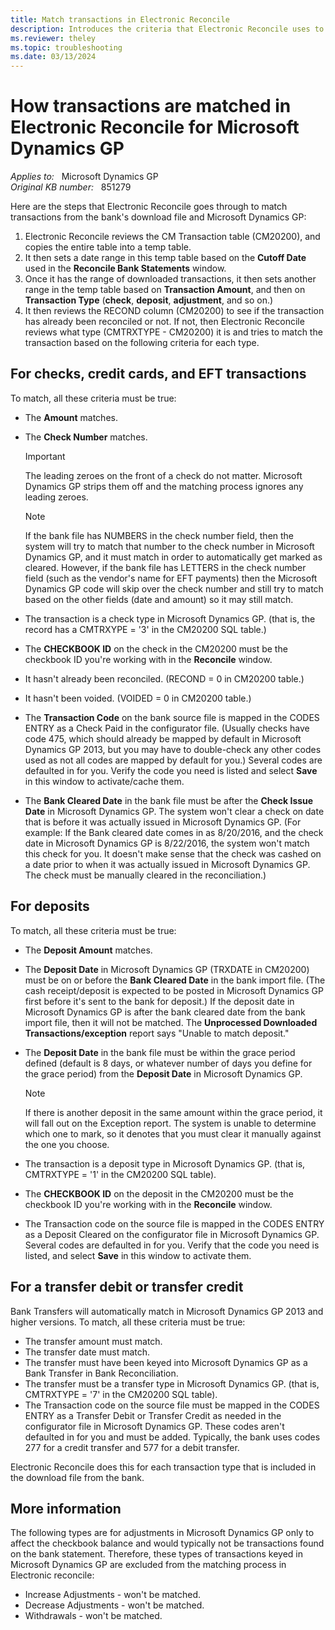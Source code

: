 ```yaml
---
title: Match transactions in Electronic Reconcile
description: Introduces the criteria that Electronic Reconcile uses to match transactions in Microsoft Dynamics GP.
ms.reviewer: theley
ms.topic: troubleshooting
ms.date: 03/13/2024
---
```

# How transactions are matched in Electronic Reconcile for Microsoft Dynamics GP

_Applies to:_ &nbsp; Microsoft Dynamics GP  
_Original KB number:_ &nbsp; 851279

Here are the steps that Electronic Reconcile goes through to match transactions from the bank's download file and Microsoft Dynamics GP:

1. Electronic Reconcile reviews the CM Transaction table (CM20200), and copies the entire table into a temp table.
2. It then sets a date range in this temp table based on the **Cutoff Date** used in the **Reconcile Bank Statements** window.
3. Once it has the range of downloaded transactions, it then sets another range in the temp table based on **Transaction Amount**, and then on **Transaction Type** (**check**, **deposit**, **adjustment**, and so on.)
4. It then reviews the RECOND column (CM20200) to see if the transaction has already been reconciled or not. If not, then Electronic Reconcile reviews what type (CMTRXTYPE - CM20200) it is and tries to match the transaction based on the following criteria for each type.

## For checks, credit cards, and EFT transactions

To match, all these criteria must be true:

- The **Amount** matches.
- The **Check Number** matches.

   > [!IMPORTANT]
   > The leading zeroes on the front of a check do not matter. Microsoft Dynamics GP strips them off and the matching process ignores any leading zeroes.

   > [!NOTE]
   > If the bank file has NUMBERS in the check number field, then the system will try to match that number to the check number in Microsoft Dynamics GP, and it must match in order to automatically get marked as cleared. However, if the bank file has LETTERS in the check number field (such as the vendor's name for EFT payments) then the Microsoft Dynamics GP code will skip over the check number and still try to match based on the other fields (date and amount) so it may still match.

- The transaction is a check type in Microsoft Dynamics GP. (that is, the record has a CMTRXYPE = '3' in the CM20200 SQL table.)
- The **CHECKBOOK ID** on the check in the CM20200 must be the checkbook ID you're working with in the **Reconcile** window.
- It hasn't already been reconciled. (RECOND = 0 in CM20200 table.)
- It hasn't been voided. (VOIDED = 0 in CM20200 table.)
- The **Transaction Code** on the bank source file is mapped in the CODES ENTRY as a Check Paid in the configurator file. (Usually checks have code 475, which should already be mapped by default in Microsoft Dynamics GP 2013, but you may have to double-check any other codes used as not all codes are mapped by default for you.) Several codes are defaulted in for you. Verify the code you need is listed and select **Save** in this window to activate/cache them.
- The **Bank Cleared Date** in the bank file must be after the **Check Issue Date** in Microsoft Dynamics GP. The system won't clear a check on date that is before it was actually issued in Microsoft Dynamics GP. (For example: If the Bank cleared date comes in as 8/20/2016, and the check date in Microsoft Dynamics GP is 8/22/2016, the system won't match this check for you. It doesn't make sense that the check was cashed on a date prior to when it was actually issued in Microsoft Dynamics GP. The check must be manually cleared in the reconciliation.)

## For deposits

To match, all these criteria must be true:

- The **Deposit Amount** matches.
- The **Deposit Date** in Microsoft Dynamics GP (TRXDATE in CM20200) must be on or before the **Bank Cleared Date** in the bank import file. (The cash receipt/deposit is expected to be posted in Microsoft Dynamics GP first before it's sent to the bank for deposit.) If the deposit date in Microsoft Dynamics GP is after the bank cleared date from the bank import file, then it will not be matched. The **Unprocessed Downloaded Transactions/exception** report says "Unable to match deposit."
- The **Deposit Date** in the bank file must be within the grace period defined (default is 8 days, or whatever number of days you define for the grace period) from the **Deposit Date** in Microsoft Dynamics GP.

  > [!NOTE]
  > If there is another deposit in the same amount within the grace period, it will fall out on the Exception report. The system is unable to determine which one to mark, so it denotes that you must clear it manually against the one you choose.
- The transaction is a deposit type in Microsoft Dynamics GP. (that is, CMTRXTYPE = '1' in the CM20200 SQL table).
- The **CHECKBOOK ID** on the deposit in the CM20200 must be the checkbook ID you're working with in the **Reconcile** window.
- The Transaction code on the source file is mapped in the CODES ENTRY as a Deposit Cleared on the configurator file in Microsoft Dynamics GP. Several codes are defaulted in for you. Verify that the code you need is listed, and select **Save** in this window to activate them.

## For a transfer debit or transfer credit

Bank Transfers will automatically match in Microsoft Dynamics GP 2013 and higher versions. To match, all these criteria must be true:

- The transfer amount must match.
- The transfer date must match.
- The transfer must have been keyed into Microsoft Dynamics GP as a Bank Transfer in Bank Reconciliation.
- The transfer must be a transfer type in Microsoft Dynamics GP. (that is, CMTRXTYPE = '7' in the CM20200 SQL table).
- The Transaction code on the source file must be mapped in the CODES ENTRY as a Transfer Debit or Transfer Credit as needed in the configurator file in Microsoft Dynamics GP. These codes aren't defaulted in for you and must be added. Typically, the bank uses codes 277 for a credit transfer and 577 for a debit transfer.

Electronic Reconcile does this for each transaction type that is included in the download file from the bank.

## More information

The following types are for adjustments in Microsoft Dynamics GP only to affect the checkbook balance and would typically not be transactions found on the bank statement. Therefore, these types of transactions keyed in Microsoft Dynamics GP are excluded from the matching process in Electronic reconcile:

- Increase Adjustments - won't be matched.
- Decrease Adjustments - won't be matched.
- Withdrawals - won't be matched.
